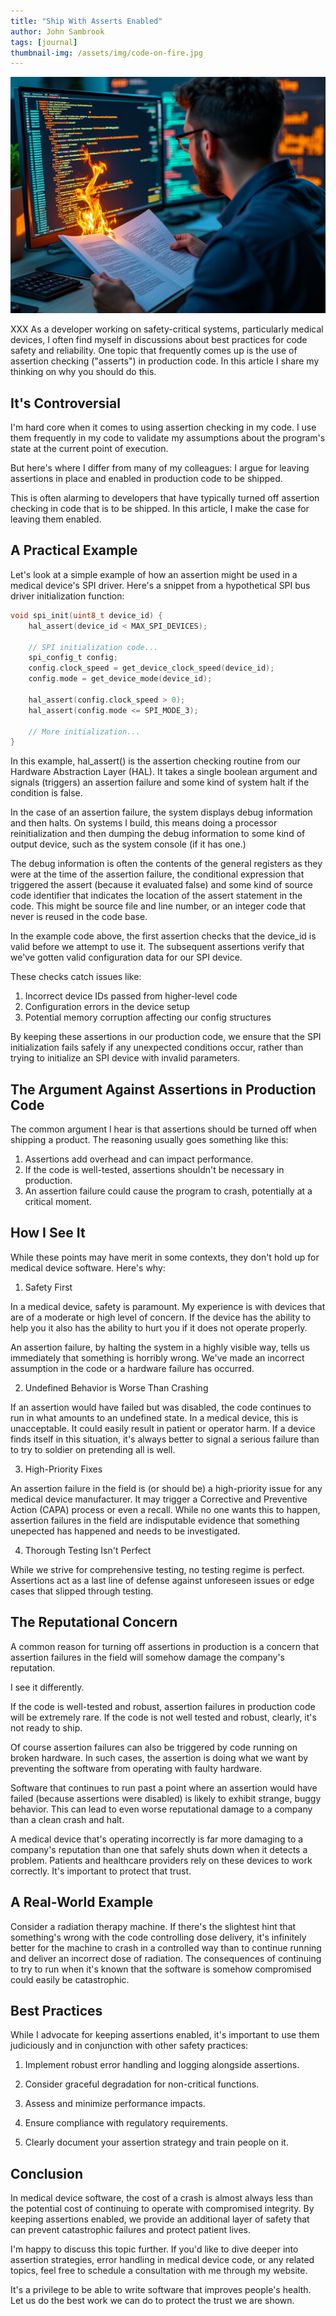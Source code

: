 ```yaml
---
title: "Ship With Asserts Enabled"
author: John Sambrook
tags: [journal]
thumbnail-img: /assets/img/code-on-fire.jpg
---
```


![Code in flames](/assets/img/code-on-fire.jpg "Code going up in flames")

XXX
As a developer working on safety-critical systems, particularly
medical devices, I often find myself in discussions about best
practices for code safety and reliability. One topic that frequently
comes up is the use of assertion checking ("asserts") in production
code. In this article I share my thinking on why you should do this.

## It's Controversial

I'm hard core when it comes to using assertion checking in my code. I
use them frequently in my code to validate my assumptions about the
program's state at the current point of execution.

But here's where I differ from many of my colleagues: I argue for
leaving assertions in place and enabled in production code to be
shipped.

This is often alarming to developers that have typically turned off
assertion checking in code that is to be shipped. In this article, I
make the case for leaving them enabled.

## A Practical Example

Let's look at a simple example of how an assertion might be used in a
medical device's SPI driver. Here's a snippet from a hypothetical SPI
bus driver initialization function:

```c
void spi_init(uint8_t device_id) {
    hal_assert(device_id < MAX_SPI_DEVICES);

    // SPI initialization code...
    spi_config_t config;
    config.clock_speed = get_device_clock_speed(device_id);
    config.mode = get_device_mode(device_id);

    hal_assert(config.clock_speed > 0);
    hal_assert(config.mode <= SPI_MODE_3);

    // More initialization...
}
```

In this example, hal_assert() is the assertion checking routine from
our Hardware Abstraction Layer (HAL). It takes a single boolean
argument and signals (triggers) an assertion failure and some kind of
system halt if the condition is false.

In the case of an assertion failure, the system displays debug
information and then halts. On systems I build, this means doing a
processor reinitialization and then dumping the debug information
to some kind of output device, such as the system console (if it has
one.)

The debug information is often the contents of the general registers
as they were at the time of the assertion failure, the conditional
expression that triggered the assert (because it evaluated false) and
some kind of source code identifier that indicates the location of the
assert statement in the code. This might be source file and line
number, or an integer code that never is reused in the code base.

In the example code above, the first assertion checks that the
device_id is valid before we attempt to use it. The subsequent
assertions verify that we've gotten valid configuration data for our
SPI device.

These checks catch issues like:

1. Incorrect device IDs passed from higher-level code
2. Configuration errors in the device setup
3. Potential memory corruption affecting our config structures

By keeping these assertions in our production code, we ensure that the
SPI initialization fails safely if any unexpected conditions occur,
rather than trying to initialize an SPI device with invalid
parameters.

## The Argument Against Assertions in Production Code

The common argument I hear is that assertions should be turned off
when shipping a product. The reasoning usually goes something like
this:

1. Assertions add overhead and can impact performance.
2. If the code is well-tested, assertions shouldn't be necessary in
   production.
3. An assertion failure could cause the program to crash, potentially
   at a critical moment.

## How I See It

While these points may have merit in some contexts, they don't hold up
for medical device software. Here's why:

1. Safety First

In a medical device, safety is paramount. My experience is with
devices that are of a moderate or high level of concern. If the
device has the ability to help you it also has the ability to hurt
you if it does not operate properly.

An assertion failure, by halting the system in a highly visible way,
tells us immediately that something is horribly wrong. We've made an
incorrect assumption in the code or a hardware failure has occurred.

2. Undefined Behavior is Worse Than Crashing

If an assertion would have failed but was disabled, the code continues
to run in what amounts to an undefined state. In a medical device, this
is unacceptable. It could easily result in patient or operator harm.
If a device finds itself in this situation, it's always better to signal
a serious failure than to try to soldier on pretending all is well.

3. High-Priority Fixes

An assertion failure in the field is (or should be) a high-priority
issue for any medical device manufacturer. It may trigger a Corrective
and Preventive Action (CAPA) process or even a recall. While no one
wants this to happen, assertion failures in the field are indisputable
evidence that something unepected has happened and needs to be
investigated.

4. Thorough Testing Isn't Perfect

While we strive for comprehensive testing, no testing regime is
perfect. Assertions act as a last line of defense against unforeseen
issues or edge cases that slipped through testing.

## The Reputational Concern

A common reason for turning off assertions in production is a concern
that assertion failures in the field will somehow damage the company's
reputation.

I see it differently.

If the code is well-tested and robust, assertion failures in
production code will be extremely rare. If the code is not well tested
and robust, clearly, it's not ready to ship.

Of course assertion failures can also be triggered by code running on
broken hardware. In such cases, the assertion is doing what we want by
preventing the software from operating with faulty hardware.

Software that continues to run past a point where an assertion would
have failed (because assertions were disabled) is likely to exhibit
strange, buggy behavior. This can lead to even worse reputational
damage to a company than a clean crash and halt.

A medical device that's operating incorrectly is far more damaging to
a company's reputation than one that safely shuts down when it detects
a problem. Patients and healthcare providers rely on these devices to
work correctly. It's important to protect that trust.

## A Real-World Example

Consider a radiation therapy machine. If there's the slightest hint
that something's wrong with the code controlling dose delivery, it's
infinitely better for the machine to crash in a controlled way than to
continue running and deliver an incorrect dose of radiation. The
consequences of continuing to try to run when it's known that the
software is somehow compromised could easily be catastrophic.

## Best Practices

While I advocate for keeping assertions enabled, it's important to use
them judiciously and in conjunction with other safety practices:

1. Implement robust error handling and logging alongside assertions.

2. Consider graceful degradation for non-critical functions.

3. Assess and minimize performance impacts.

4. Ensure compliance with regulatory requirements.

5. Clearly document your assertion strategy and train people on it.

## Conclusion

In medical device software, the cost of a crash is almost always less
than the potential cost of continuing to operate with compromised
integrity. By keeping assertions enabled, we provide an additional
layer of safety that can prevent catastrophic failures and protect
patient lives.

I'm happy to discuss this topic further. If you'd like to dive
deeper into assertion strategies, error handling in medical device
code, or any related topics, feel free to schedule a consultation with
me through my website.

It's a privilege to be able to write software that improves people's
health. Let us do the best work we can do to protect the trust we are
shown.

